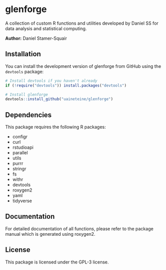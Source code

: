 # glenforge

A collection of custom R functions and utilities developed by Daniel SS for data analysis and statistical computing.

**Author:** Daniel Stamer-Squair

## Installation

You can install the development version of glenforge from GitHub using the `devtools` package:

```r
# Install devtools if you haven't already
if (!require("devtools")) install.packages("devtools")

# Install glenforge
devtools::install_github("uaineteine/glenforge")
```

## Dependencies

This package requires the following R packages:
- configr
- curl
- rstudioapi
- parallel
- utils
- purrr
- stringr
- fs
- withr
- devtools
- roxygen2
- yaml
- tidyverse

## Documentation

For detailed documentation of all functions, please refer to the package manual which is generated using roxygen2.

## License

This package is licensed under the GPL-3 license.
